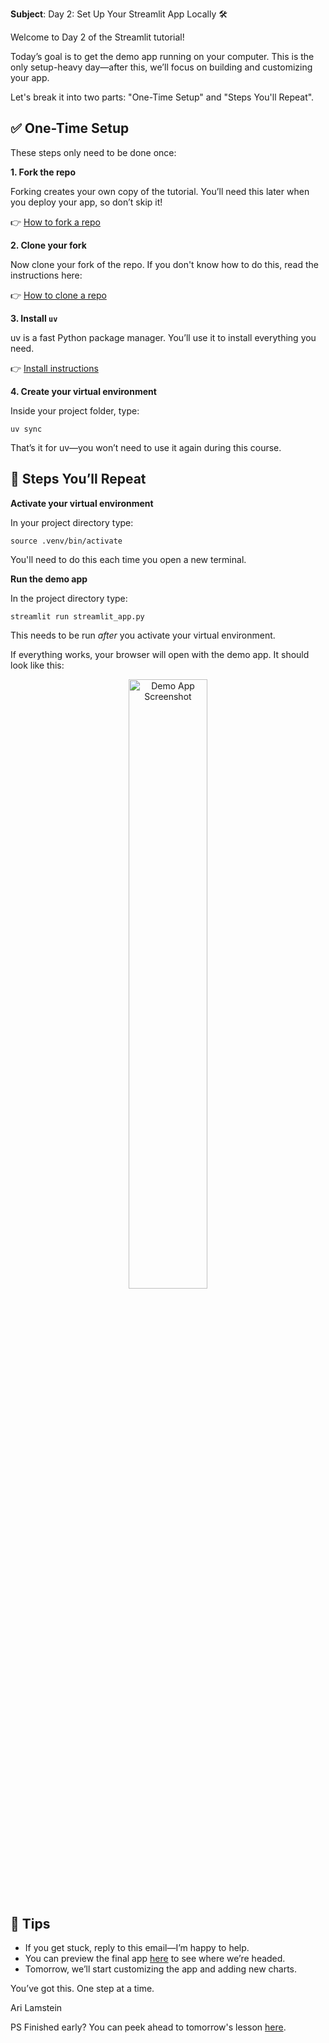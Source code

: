 **Subject**: Day 2: Set Up Your Streamlit App Locally 🛠

Welcome to Day 2 of the Streamlit tutorial!

Today’s goal is to get the demo app running on your computer. This is the only setup-heavy day—after this, we’ll focus on building and customizing your app.

Let's break it into two parts: "One-Time Setup" and "Steps You'll Repeat".

## ✅ One-Time Setup

These steps only need to be done once:

**1. Fork the repo**

Forking creates your own copy of the tutorial. You’ll need this later when you deploy your app, so don’t skip it! 

👉 [How to fork a repo](https://docs.github.com/en/pull-requests/collaborating-with-pull-requests/working-with-forks/fork-a-repo)

**2. Clone your fork**

Now clone your fork of the repo. If you don't know how to do this, read the instructions here:

👉 [How to clone a repo](https://docs.github.com/en/repositories/creating-and-managing-repositories/cloning-a-repository)

**3. Install `uv`**

uv is a fast Python package manager. You’ll use it to install everything you need. 

👉 [Install instructions](https://docs.astral.sh/uv/#installation)

**4. Create your virtual environment**

Inside your project folder, type:

`uv sync`

That’s it for uv—you won’t need to use it again during this course.

## 🔁 Steps You’ll Repeat

**Activate your virtual environment**

In your project directory type:

`source .venv/bin/activate`

You'll need to do this each time you open a new terminal.

**Run the demo app**

In the project directory type:

`streamlit run streamlit_app.py`

This needs to be run *after* you activate your virtual environment. 

If everything works, your browser will open with the demo app. It should look like this:

<p align="center">
  <img src="../screenshot-demo-app.png" alt="Demo App Screenshot" width="50%">
</p>

## 🧠 Tips

  * If you get stuck, reply to this email—I’m happy to help.
  * You can preview the final app [here](https://arilamstein-tutorial.streamlit.app/) to see where we’re headed.
  * Tomorrow, we’ll start customizing the app and adding new charts.

You’ve got this. One step at a time.

Ari Lamstein

PS Finished early? You can peek ahead to tomorrow's lesson [here](https://github.com/arilamstein/streamlit_tutorial/blob/main/emails/day-3.md).